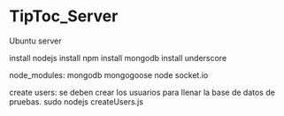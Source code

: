 TipToc_Server
=============

Ubuntu server

install nodejs
install npm
install mongodb
install underscore

node_modules:
  mongodb
  mongogoose
  node
  socket.io
  
  
create users: se deben crear los usuarios para llenar la base de datos de pruebas.
  sudo nodejs createUsers.js 

